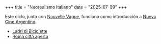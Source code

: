 +++
title = "Neorealismo Italiano"
date = "2025-07-09"
+++

Este ciclo, junto con [Nouvelle Vague](@/ciclos/nvague.md),
funciona como introducción a
[Nuevo Cine Argentino](@/ciclos/nuevo_cine_argentino.md).

* [Ladri di Biciclette](@/pelis/ladri_di_biciclette.md)
* [Roma città aperta](@/pelis/roma_citta_aperta.md)

